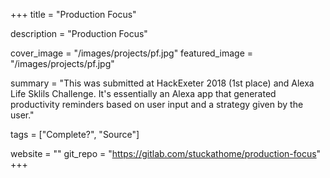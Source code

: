 +++
title = "Production Focus"

description = "Production Focus"

cover_image = "/images/projects/pf.jpg"
featured_image = "/images/projects/pf.jpg"

summary = "This was submitted at HackExeter 2018 (1st place) and Alexa Life Sklils Challenge. It's essentially an Alexa app that generated productivity reminders based on user input and a strategy given by the user."

tags = ["Complete?", "Source"]

website = ""
git_repo = "https://gitlab.com/stuckathome/production-focus"
+++